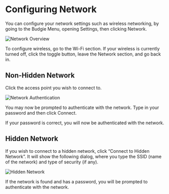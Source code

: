 # Configuring Network

You can configure your network settings such as wireless networking, by going to the Budgie Menu, opening Settings, then clicking Network.

![Network Overview](images/network-overview.png)

To configure wireless, go to the Wi-Fi section. If your wireless is currently turned off, click the toggle button, leave the Network section, and go back in.

## Non-Hidden Network

Click the access point you wish to connect to.

![Network Authentication](images/network-authentication.png)

You may now be prompted to authenticate with the network. Type in your password and then click Connect.

If your password is correct, you will now be authenticated with the network.

## Hidden Network

If you wish to connect to a hidden network, click “Connect to Hidden Network”. It will show the following dialog, where you type the SSID (name of the network) and type of security (if any).

![Hidden Network](images/network-hidden.png)

If the network is found and has a password, you will be prompted to authenticate with the network.